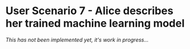 # User Scenario 7 ​- Alice describes her trained machine learning model

*This has not been implemented yet, it's work in progress...*